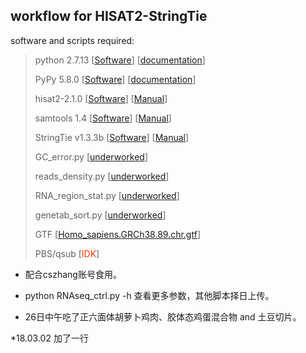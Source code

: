 ## workflow for HISAT2-StringTie

software and scripts required:



> python 2.7.13 [[Software](https://www.python.org/)] [[documentation](https://docs.python.org/2/)]
> 
> PyPy 5.8.0 [[Software](http://pypy.org/)] [[documentation](http://doc.pypy.org/en/latest/)]
> 
> hisat2-2.1.0 [[Software](http://ccb.jhu.edu/software/hisat2/index.shtml)] [[Manual](http://ccb.jhu.edu/software/hisat2/manual.shtml)]
> 
> samtools 1.4 [[Software](http://www.htslib.org/)] [[Manual](http://www.htslib.org/doc/samtools-1.4.html)]
> 
> StringTie v1.3.3b [[Software](http://ccb.jhu.edu/software/stringtie/index.shtml)] [[Manual](http://ccb.jhu.edu/software/stringtie/index.shtml?t=manual)]
> 
> GC_error.py [[underworked](#)]
> 
> reads_density.py [[underworked](#)]
> 
> RNA\_region\_stat.py [[underworked](#)]
> 
> genetab_sort.py [[underworked](#)]
> 
> GTF [[Homo_sapiens.GRCh38.89.chr.gtf](ftp://ftp.ensembl.org/pub/release-89/gtf/homo_sapiens/Homo_sapiens.GRCh38.89.chr.gtf)]
> 
> PBS/qsub [<font color=#FF3300>IDK</font>]

* 配合cszhang账号食用。

* python RNAseq_ctrl.py -h 查看更多参数，其他脚本择日上传。

* 26日中午吃了正六面体胡萝卜鸡肉、胶体态鸡蛋混合物 and 土豆切片。

*18.03.02 加了一行

